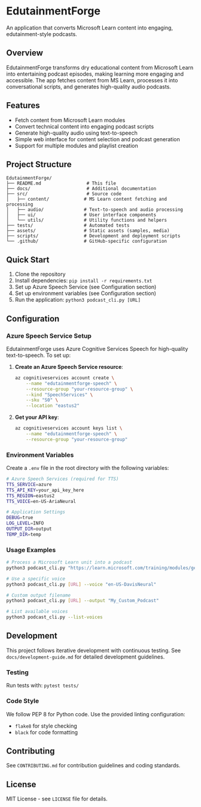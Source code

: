 # EdutainmentForge

An application that converts Microsoft Learn content into engaging, edutainment-style podcasts.

## Overview

EdutainmentForge transforms dry educational content from Microsoft Learn into entertaining podcast episodes, making learning more engaging and accessible. The app fetches content from MS Learn, processes it into conversational scripts, and generates high-quality audio podcasts.

## Features

- Fetch content from Microsoft Learn modules
- Convert technical content into engaging podcast scripts
- Generate high-quality audio using text-to-speech
- Simple web interface for content selection and podcast generation
- Support for multiple modules and playlist creation

## Project Structure

```
EdutainmentForge/
├── README.md                 # This file
├── docs/                     # Additional documentation
├── src/                      # Source code
│   ├── content/             # MS Learn content fetching and processing
│   ├── audio/               # Text-to-speech and audio processing
│   ├── ui/                  # User interface components
│   └── utils/               # Utility functions and helpers
├── tests/                   # Automated tests
├── assets/                  # Static assets (samples, media)
├── scripts/                 # Development and deployment scripts
└── .github/                 # GitHub-specific configuration
```

## Quick Start

1. Clone the repository
2. Install dependencies: `pip install -r requirements.txt`
3. Set up Azure Speech Service (see Configuration section)
4. Set up environment variables (see Configuration section)
5. Run the application: `python3 podcast_cli.py [URL]`

## Configuration

### Azure Speech Service Setup

EdutainmentForge uses Azure Cognitive Services Speech for high-quality text-to-speech. To set up:

1. **Create an Azure Speech Service resource**:
   ```bash
   az cognitiveservices account create \
       --name "edutainmentforge-speech" \
       --resource-group "your-resource-group" \
       --kind "SpeechServices" \
       --sku "S0" \
       --location "eastus2"
   ```

2. **Get your API key**:
   ```bash
   az cognitiveservices account keys list \
       --name "edutainmentforge-speech" \
       --resource-group "your-resource-group"
   ```

### Environment Variables

Create a `.env` file in the root directory with the following variables:

```bash
# Azure Speech Services (required for TTS)
TTS_SERVICE=azure
TTS_API_KEY=your_api_key_here
TTS_REGION=eastus2
TTS_VOICE=en-US-AriaNeural

# Application Settings
DEBUG=true
LOG_LEVEL=INFO
OUTPUT_DIR=output
TEMP_DIR=temp
```

### Usage Examples

```bash
# Process a Microsoft Learn unit into a podcast
python3 podcast_cli.py "https://learn.microsoft.com/training/modules/get-started-ai-fundamentals/1-introduction"

# Use a specific voice
python3 podcast_cli.py [URL] --voice "en-US-DavisNeural"

# Custom output filename
python3 podcast_cli.py [URL] --output "My_Custom_Podcast"

# List available voices
python3 podcast_cli.py --list-voices
```

## Development

This project follows iterative development with continuous testing. See `docs/development-guide.md` for detailed development guidelines.

### Testing

Run tests with: `pytest tests/`

### Code Style

We follow PEP 8 for Python code. Use the provided linting configuration:
- `flake8` for style checking
- `black` for code formatting

## Contributing

See `CONTRIBUTING.md` for contribution guidelines and coding standards.

## License

MIT License - see `LICENSE` file for details.
